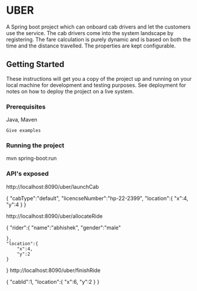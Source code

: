 # UBER

A Spring boot project which can onboard cab drivers and let the customers use the service. The cab drivers come into the system landscape by registering. The fare calculation is purely dynamic and is based on both the time and the distance travelled.
The properties are kept configurable.

## Getting Started

These instructions will get you a copy of the project up and running on your local machine for development and testing purposes. See deployment for notes on how to deploy the project on a live system.

### Prerequisites

Java, Maven

```
Give examples
```

### Running the project

mvn spring-boot:run

### API's exposed
http://localhost:8090/uber/launchCab

{
	"cabType":"default",
	"licencseNumber":"hp-22-2399",
	"location":{
		"x":4,
		"y":4
	}
}


http://localhost:8090/uber/allocateRide

{
	"rider":{
		"name":"abhishek",
		"gender":"male"
		
	},
	"location":{
		"x":4,
		"y":2
	}
}
http://localhost:8090/uber/finishRide

{
	"cabId":1,
	"location":{
		"x":6,
		"y":2
	}
}

